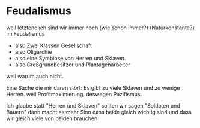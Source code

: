 # Feudalismus

weil letztendlich
sind wir immer noch
(wie schon immer?)
(Naturkonstante?)
im Feudalismus

- also Zwei Klassen Gesellschaft
- also Oligarchie
- also eine Symbiose von Herren und Sklaven.
- also Großgrundbesitzer und Plantagenarbeiter

weil warum auch nicht.

Eine Sache die mir daran stört:
Es gibt zu viele Sklaven
und zu wenige Herren.
weil Profitmaximierung.
deswegen Pazifismus.

Ich glaube statt
"Herren und Sklaven"
sollten wir sagen
"Soldaten und Bauern"
dann macht es mehr Sinn
dass beide gleich wichtig sind
und dass wir gleich viele von beiden brauchen.
